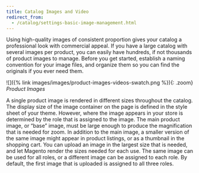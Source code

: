 ```yaml
---
title: Catalog Images and Video
redirect_from: 
  - /catalog/settings-basic-image-management.html
---
```


Using high-quality images of consistent proportion gives your catalog a professional look with commercial appeal. If you have a large catalog with several images per product, you can easily have hundreds, if not thousands of product images to manage. Before you get started, establish a naming convention for your image files, and organize them so you can find the originals if you ever need them.

![]({% link images/images/product-images-videos-swatch.png %}){: .zoom}
*Product Images*

A single product image is rendered in different sizes throughout the catalog. The display size of the image container on the page is defined in the style sheet of your theme. However, where the image appears in your store is determined by the role that is assigned to the image. The main product image, or “base” image, must be large enough to produce the magnification that is needed for zoom. In addition to the main image, a smaller version of the same image might appear in product listings, or as a thumbnail in the shopping cart. You can upload an image in the largest size that is needed, and let Magento render the sizes needed for each use. The same image can be used for all roles, or a different image can be assigned to each role. By default, the first image that is uploaded is assigned to all three roles.
